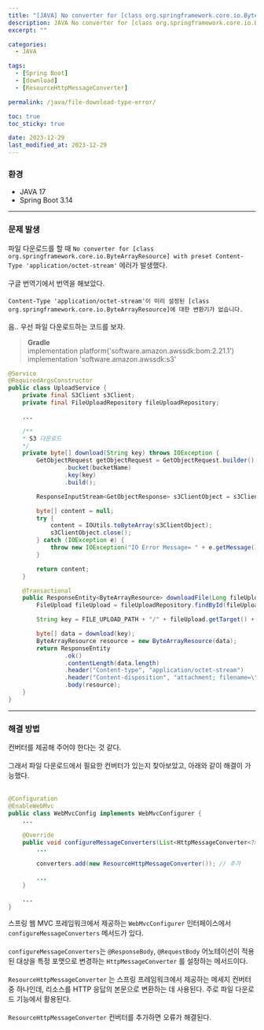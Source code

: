 ```yaml
---
title: "[JAVA] No converter for [class org.springframework.core.io.ByteArrayResource] with preset Content-Type 'application/octet-stream' 오류"
description: JAVA No converter for [class org.springframework.core.io.ByteArrayResource] with preset Content-Type 'application/octet-stream' 오류를 해결해보자
excerpt: ""

categories:
  - JAVA

tags:
  - [Spring Boot]
  - [download]
  - [ResourceHttpMessageConverter]

permalink: /java/file-download-type-error/

toc: true
toc_sticky: true

date: 2023-12-29
last_modified_at: 2023-12-29
---
```


### 환경
* JAVA 17
* Spring Boot 3.14

* * *

### 문제 발생
파일 다운로드를 할 때 `No converter for [class org.springframework.core.io.ByteArrayResource] with preset Content-Type 'application/octet-stream'` 에러가 발생했다. <br><br>
구글 번역기에서 번역을 해보았다. <br><br>
`Content-Type 'application/octet-stream'이 미리 설정된 [class org.springframework.core.io.ByteArrayResource]에 대한 변환기가 없습니다.` <br><br>
음.. 우선 파일 다운로드하는 코드를 보자.

> **Gradle** <br>
> implementation platform('software.amazon.awssdk:bom:2.21.1') <br>
> implementation 'software.amazon.awssdk:s3'

```java
@Service
@RequiredArgsConstructor
public class UploadService {
	private final S3Client s3Client;
	private final FileUploadRepository fileUploadRepository;

	...

	/**
	* S3 다운로드
	*/
	private byte[] download(String key) throws IOException {
		GetObjectRequest getObjectRequest = GetObjectRequest.builder()
				.bucket(bucketName)
				.key(key)
				.build();

		ResponseInputStream<GetObjectResponse> s3ClientObject = s3Client.getObject(getObjectRequest);

		byte[] content = null;
		try {
			content = IOUtils.toByteArray(s3ClientObject);
			s3ClientObject.close();
		} catch (IOException e) {
			throw new IOException("IO Error Message= " + e.getMessage());
		}

		return content;
	}

	@Transactional
	public ResponseEntity<ByteArrayResource> downloadFile(Long fileUploadId) throws IOException {
		FileUpload fileUpload = fileUploadRepository.findById(fileUploadId).orElseThrow(NotExistDataException::new);

		String key = FILE_UPLOAD_PATH + "/" + fileUpload.getTarget() + "/" + fileUpload.getTargetId() + "/" + fileUpload.getGeneratedFilename();

		byte[] data = download(key);
		ByteArrayResource resource = new ByteArrayResource(data);
		return ResponseEntity
				.ok()
				.contentLength(data.length)
				.header("Content-type", "application/octet-stream")
				.header("Content-disposition", "attachment; filename=\"" + URLEncoder.encode(fileUpload.getGeneratedFilename(), "utf-8") + "\"")
				.body(resource);
	}
}
```

* * *

### 해결 방법

컨버터를 제공해 주어야 한다는 것 같다. <br><br>
그래서 파일 다운로드에서 필요한 컨버터가 있는지 찾아보았고, 아래와 같이 해결이 가능했다. <br><br>

```java
@Configuration
@EnableWebMvc
public class WebMvcConfig implements WebMvcConfigurer {
	...

	@Override
	public void configureMessageConverters(List<HttpMessageConverter<?>> converters) {
		...

		converters.add(new ResourceHttpMessageConverter()); // 추가

		...
	}

	...
}
```

스프링 웹 MVC 프레임워크에서 제공하는 `WebMvcConfigurer` 인터페이스에서 `configureMessageConverters` 메서드가 있다. <br><br>
`configureMessageConverters`는 `@ResponseBody`, `@RequestBody` 어노테이션이 적용된 대상을 특정 포맷으로 변경하는 `HttpMessageConverter` 를 설정하는 메서드이다. <br><br>
`ResourceHttpMessageConverter` 는 스프링 프레임워크에서 제공하는 메세지 컨버터 중 하나인데, 리소스를 HTTP 응답의 본문으로 변환하는 데 사용된다. 주로 파일 다운로드 기능에서 활용된다. <br><br>
`ResourceHttpMessageConverter` 컨버터를 추가하면 오류가 해결된다.